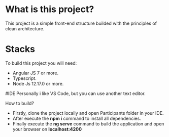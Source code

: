 # What is this project?
This project is a simple front-end structure builded with the principles of clean architecture.

# Stacks
To build this project you will need:
  * Angular JS 7 or more.
  * Typescript.
  * Node Js 12.17.0 or more.

#IDE
Personally i like VS Code, but you can use another text editor.

How to build?
   * Firstly, clone the project locally and open Participants folder in your IDE.
   * After execute the **npm i** command to install all dependencies.
   * Finally execute the **ng serve** command to build the application and open your browser on **localhost:4200**


